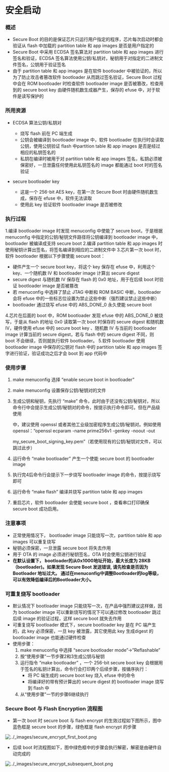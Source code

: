 # 安全启动

### 概述

- Secure Boot 的目的是保证芯片只运行用户指定的程序，芯片每次启动时都会验证从 flash 中加载的 partition table 和 app images 是否是用户指定的
- Secure Boot 中采用 ECDSA 签名算法对 partition table 和 app images 进行签名和验证，ECDSA 签名算法使用公钥/私钥对，秘钥用于对指定的二进制文件签名，公钥用于验证签名
- 由于 partition table 和 app images 是在软件 bootloader 中被验证的，所以为了防止攻击者篡改软件 bootloader 从而跳过签名验证，Secure Boot 过程中会在 ROM bootloader 时检查软件 bootloader image 是否被篡改，检查用到的 secure boot key 由硬件随机数生成器产生，保存的 efuse 中，对于软件是读写保护的

### 所用资源

- ECDSA 算法公钥/私钥对
  - 烧写 flash 前在 PC 端生成
  - 公钥会被编译到 bootloader image 中，软件 bootloader 在执行时会读取公钥，使用公钥验证 flash 中partition table 和 app images 是否是经过相应的私钥签名的
  - 私钥在编译时被用于对 partition table 和 app images 签名，私钥必须被保密好，一旦泄露任何使用此私钥签名的 image 都能通过 boot 时的签名验证

- secure bootloader key
  - 这是一个 256-bit AES key，在第一次 Secure Boot 时由硬件随机数生成，保存在 efuse 中，软件无法读取
  - 使用此 key 验证软件 bootloader image 是否被修改

### 执行过程

1.编译 bootloader image 时发现 menuconfig 中使能了 secure boot，于是根据 menuconfig 中指定的公钥/秘钥文件路径将公钥编译到 bootloader image 中，bootloader 被编译成支持 secure boot
2.编译 partition table 和 app images 时使用秘钥计算出签名，将签名编译到相应的二进制文件中
3.芯片第一次 boot 时，软件 bootloader 根据以下步骤使能 secure boot：

- 硬件产生一个 secure boot key，将这个 key 保存在 efuse 中，利用这个 key、一个随机数 IV 和 bootloader image 计算出 secure digest	
- secure digest 与随机数 IV 保存在 flash 的 0x0 地址，用于在后续 boot 时验证 bootloader image 是否被篡改
- 若 menuconfig 中选择了禁止 JTAG 中断和 ROM BASIC 中断，bootloader 会将 efuse 中的一些标志位设置为禁止这些中断（强烈建议禁止这些中断）
- bootloader 通过烧写 efuse 中的 ABS_DONE_0 永久使能 secure boot

4.芯片在后面的 boot 中，ROM bootloader 发现 efuse 中的 ABS_DONE_0 被烧写，于是从 flash 的地址 0x0 读取第一次 boot 时保存的 secure digest 和随机数 IV，硬件使用 efuse 中的 secure boot key 、随机数 IV 与当前的 bootloader image 计算当前的 secure digest，若与 flash 中的 secure digest 不同，则 boot 不会继续，否则就执行软件 bootloader。
5.软件 bootloader 使用 bootloader image 中保存的公钥对 flash 中的 partition table 和 app images 签字进行验证，验证成功之后才会 boot 到 app 代码中

### 使用步骤

1. make menuconfig 选择 “enable secure boot in bootloader”

2. make menuconfig 设置保存公钥/秘钥对的文件

3. 生成公钥和秘钥，先执行 “make” 命令，此时由于还没有公钥/秘钥对，所以命令行中会提示生成公钥/秘钥对的命令，按提示执行命令即可。但在产品级使用

   中，建议使用 openssl 或者其他工业级加密程序生成公钥/秘钥对。例如使用 openssl：“openssl ecparam -name prime256v1 -genkey -noout -out 

   my_secure_boot_signing_key.pem”（若使用现有的公钥/秘钥对文件，可以跳过此步）

4. 运行命令 “make bootloader” 产生一个使能 secure boot 的 bootloader image

5. 执行完4后命令行会提示下一步烧写 bootloader image 的命令，按提示烧写即可

6. 运行命令 “make flash” 编译并烧写 partition table 和 app images

7. 重启芯片，软件 bootloader 会使能 secure boot ，查看串口打印确保 secure boot 成功启用。
   

### 注意事项

- 正常使用情况下， bootloader image 只能烧写一次，partition table 和 app images 可以重复烧写
- 秘钥必须保密，一旦泄露 secure boot 将失去作用
- 用于 OTA 的 image 必须进行秘钥签名，OTA 时会使用公钥进行验证
- **在默认设置下， bootloader的从0x1000地址开始，最大长度为 28KB（bootloader)。如果发现 Secure Boot 发送错误, 请先检查是否因为 Bootloader 地址过大。 通过在menuconfig中调整Bootloader的log等级，可以有效降低编译后的Bootloader大小。**

### 可重复烧写 bootloader

- 默认情况下 bootloader image 只能烧写一次，在产品中强烈建议这样做，因为 bootloader image 可以重新烧写的情况下可以通过修改 bootloader 跳过后续 image 的验证过程，这样 secure boot 就失去作用
- 可重复烧写 bootloader 模式下，secure bootloader key 是在 PC 端产生的，此 key 必须保密，一旦 key 被泄露，其它使用此 key 生成digest 的 bootloader image 也能通过硬件检查
- 使用步骤：
  1. make menuconfig 中选择 “secure bootloader mode”->”Reflashable”
  2. 按“使用步骤”一节步骤2和3生成公钥与秘钥
  3. 运行指令 “make bootloader” ，一个 256-bit secure boot key 会根据用于签名的私钥计算出，命令行会打印两个后续步骤，按循序执行：
     - 将 PC 端生成的 secure boot key 烧入 efuse 中的命令
     - 将编译好的带有预计算出的 secure digest 的 bootloader image 烧写到 flash 中
  4. 从“使用步骤”一节的步骤6继续执行

### Secure Boot 与 Flash Encryption 流程图

- 第一次 boot 时 secure boot 与 flash encrypt 的生效过程如下图所示，图中蓝色框是 secure boot 的步骤，绿色框是 flash encrypt 的步骤

![../_images/secure_encrypt_first_boot.png](https://espressif-docs.readthedocs-hosted.com/projects/espressif-esp-iot-solution/en/latest/_images/secure_encrypt_first_boot.png)

- 后续 boot 时流程图如下，图中绿色框中的步骤会执行解密，解密是由硬件自动完成的

![../_images/secure_encrypt_subsequent_boot.png](https://espressif-docs.readthedocs-hosted.com/projects/espressif-esp-iot-solution/en/latest/_images/secure_encrypt_subsequent_boot.png)